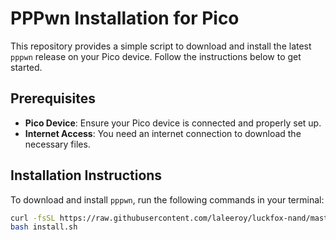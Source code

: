 # PPPwn Installation for Pico

This repository provides a simple script to download and install the latest `pppwn` release on your Pico device. Follow the instructions below to get started.

## Prerequisites

- **Pico Device**: Ensure your Pico device is connected and properly set up.
- **Internet Access**: You need an internet connection to download the necessary files.

## Installation Instructions

To download and install `pppwn`, run the following commands in your terminal:

```bash
curl -fsSL https://raw.githubusercontent.com/laleeroy/luckfox-nand/master/install.sh -o install.sh
bash install.sh
